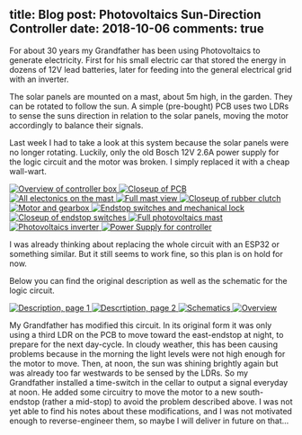 title: Blog
post: Photovoltaics Sun-Direction Controller
date: 2018-10-06
comments: true
---

For about 30 years my Grandfather has been using Photovoltaics to generate electricity.
First for his small electric car that stored the energy in dozens of 12V lead batteries, later for feeding into the general electrical grid with an inverter.

The solar panels are mounted on a mast, about 5m high, in the garden.
They can be rotated to follow the sun. A simple (pre-bought) PCB uses two LDRs to sense
the suns direction in relation to the solar panels, moving the motor accordingly to balance their signals.

Last week I had to take a look at this system because the solar panels were no longer rotating.
Luckily, only the old Bosch 12V 2.6A power supply for the logic circuit and the motor was broken.
I simply replaced it with a cheap wall-wart.

<div class="lightgallery">
    <a href="img/solar_1.jpg">
        <img src="img/solar_1_small.jpg" alt="Overview of controller box">
    </a>
    <a href="img/solar_2.jpg">
        <img src="img/solar_2_small.jpg" alt="Closeup of PCB">
    </a>
    <a href="img/solar_3.jpg">
        <img src="img/solar_3_small.jpg" alt="All electonics on the mast">
    </a>
    <a href="img/solar_4.jpg">
        <img src="img/solar_4_small.jpg" alt="Full mast view">
    </a>
    <a href="img/solar_5.jpg">
        <img src="img/solar_5_small.jpg" alt="Closeup of rubber clutch">
    </a>
    <a href="img/solar_6.jpg">
        <img src="img/solar_6_small.jpg" alt="Motor and gearbox">
    </a>
    <a href="img/solar_7.jpg">
        <img src="img/solar_7_small.jpg" alt="Endstop switches and mechanical lock">
    </a>
    <a href="img/solar_8.jpg">
        <img src="img/solar_8_small.jpg" alt="Closeup of endstop switches">
    </a>
    <a href="img/solar_9.jpg">
        <img src="img/solar_9_small.jpg" alt="Full photovoltaics mast">
    </a>
    <a href="img/solar_10.jpg">
        <img src="img/solar_10_small.jpg" alt="Photovoltaics inverter">
    </a>
    <a href="img/solar_11.jpg">
        <img src="img/solar_11_small.jpg" alt="Power Supply for controller">
    </a>
</div>

I was already thinking about replacing the whole circuit with an ESP32 or something similar.
But it still seems to work fine, so this plan is on hold for now.

Below you can find the original description as well as the schematic for the logic circuit.

<div class="lightgallery">
    <a href="img/solar_12.png">
        <img src="img/solar_12_small.png" alt="Description, page 1">
    </a>
    <a href="img/solar_13.png">
        <img src="img/solar_13_small.png" alt="Descrtiption, page 2">
    </a>
    <a href="img/solar_15.png">
        <img src="img/solar_15_small.png" alt="Schematics">
    </a>
    <a href="img/solar_14.png">
        <img src="img/solar_14_small.png" alt="Overview">
    </a>
</div>

My Grandfather has modified this circuit.
In its original form it was only using a third LDR on the PCB to move toward the east-endstop at night, to prepare for the next day-cycle.
In cloudy weather, this has been causing problems because in the morning the light levels were not high enough for the motor to move.
Then, at noon, the sun was shining brightly again but was already too far westwards to be sensed by the LDRs.
So my Grandfather installed a time-switch in the cellar to output a signal everyday at noon.
He added some circuitry to move the motor to a new south-endstop (rather a mid-stop) to avoid the problem described above.
I was not yet able to find his notes about these modifications, and I was not motivated enough to reverse-engineer them, so maybe I will deliver in future on that...

